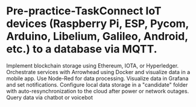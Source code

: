 # Pre-practice-TaskConnect IoT devices (Raspberry Pi, ESP, Pycom, Arduino, Libelium, Galileo, Android, etc.) to a database via MQTT.
Implement blockchain storage using Ethereum, IOTA, or Hyperledger.
Orchestrate services with Arrowhead using Docker and visualize data in a mobile app.
Use Node-Red for data processing.
Visualize data in Grafana and set notifications.
Configure local data storage in a "candidate" folder with auto-resynchronization to the cloud after power or network outages.
Query data via chatbot or voicebot

